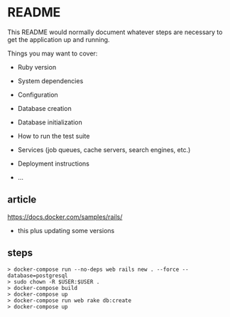 # README

This README would normally document whatever steps are necessary to get the
application up and running.

Things you may want to cover:

* Ruby version

* System dependencies

* Configuration

* Database creation

* Database initialization

* How to run the test suite

* Services (job queues, cache servers, search engines, etc.)

* Deployment instructions

* ...

## article
https://docs.docker.com/samples/rails/
- this plus updating some versions

## steps
```
> docker-compose run --no-deps web rails new . --force --database=postgresql
> sudo chown -R $USER:$USER .
> docker-compose build
> docker-compose up
> docker-compose run web rake db:create
> docker-compose up
```
